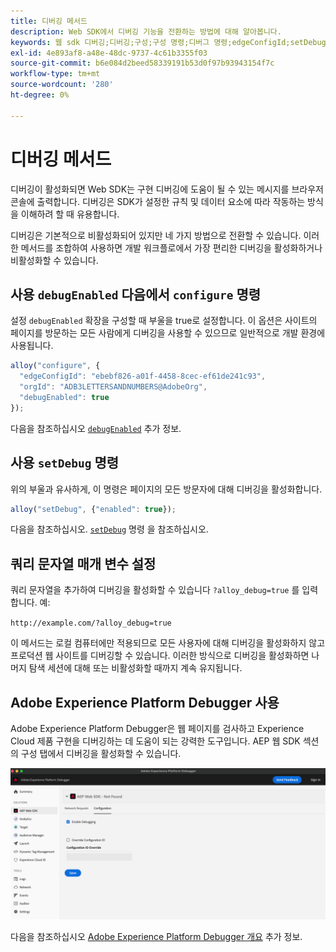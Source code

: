```yaml
---
title: 디버깅 메서드
description: Web SDK에서 디버깅 기능을 전환하는 방법에 대해 알아봅니다.
keywords: 웹 sdk 디버깅;디버깅;구성;구성 명령;디버그 명령;edgeConfigId;setDebug;debugEnabled;디버그;
exl-id: 4e893af8-a48e-48dc-9737-4c61b3355f03
source-git-commit: b6e084d2beed58339191b53d0f97b93943154f7c
workflow-type: tm+mt
source-wordcount: '280'
ht-degree: 0%

---
```


# 디버깅 메서드

디버깅이 활성화되면 Web SDK는 구현 디버깅에 도움이 될 수 있는 메시지를 브라우저 콘솔에 출력합니다. 디버깅은 SDK가 설정한 규칙 및 데이터 요소에 따라 작동하는 방식을 이해하려 할 때 유용합니다.

디버깅은 기본적으로 비활성화되어 있지만 네 가지 방법으로 전환할 수 있습니다. 이러한 메서드를 조합하여 사용하면 개발 워크플로에서 가장 편리한 디버깅을 활성화하거나 비활성화할 수 있습니다.

## 사용 `debugEnabled` 다음에서 `configure` 명령

설정 `debugEnabled` 확장을 구성할 때 부울을 true로 설정합니다. 이 옵션은 사이트의 페이지를 방문하는 모든 사람에게 디버깅을 사용할 수 있으므로 일반적으로 개발 환경에 사용됩니다.

```js
alloy("configure", {
  "edgeConfigId": "ebebf826-a01f-4458-8cec-ef61de241c93",
  "orgId": "ADB3LETTERSANDNUMBERS@AdobeOrg",
  "debugEnabled": true
});
```

다음을 참조하십시오 [`debugEnabled`](../commands/configure/debugenabled.md) 추가 정보.

## 사용 `setDebug` 명령

위의 부울과 유사하게, 이 명령은 페이지의 모든 방문자에 대해 디버깅을 활성화합니다.

```js
alloy("setDebug", {"enabled": true});
```

다음을 참조하십시오. [`setDebug`](../commands/setdebug.md) 명령 을 참조하십시오.

## 쿼리 문자열 매개 변수 설정

쿼리 문자열을 추가하여 디버깅을 활성화할 수 있습니다 `?alloy_debug=true` 를 입력합니다. 예:

`http://example.com/?alloy_debug=true`

이 메서드는 로컬 컴퓨터에만 적용되므로 모든 사용자에 대해 디버깅을 활성화하지 않고 프로덕션 웹 사이트를 디버깅할 수 있습니다. 이러한 방식으로 디버깅을 활성화하면 나머지 탐색 세션에 대해 또는 비활성화할 때까지 계속 유지됩니다.

## Adobe Experience Platform Debugger 사용

Adobe Experience Platform Debugger은 웹 페이지를 검사하고 Experience Cloud 제품 구현을 디버깅하는 데 도움이 되는 강력한 도구입니다. AEP 웹 SDK 섹션의 구성 탭에서 디버깅을 활성화할 수 있습니다.

![디버거 활성화](../assets/enable-debugging.png)

다음을 참조하십시오 [Adobe Experience Platform Debugger 개요](/help/debugger/home.md) 추가 정보.
